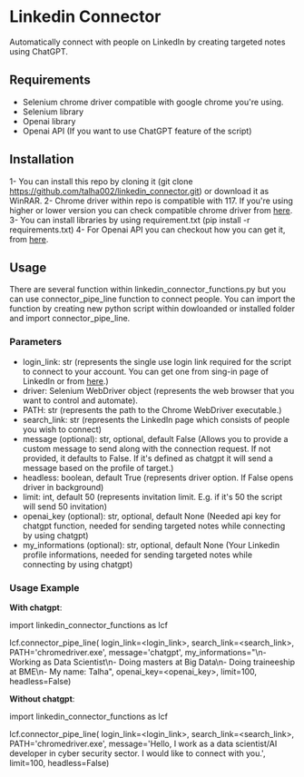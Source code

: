 # Linkedin Connector

Automatically connect with people on LinkedIn by creating targeted notes using ChatGPT.

## Requirements
- Selenium chrome driver compatible with google chrome you're using.
- Selenium library
- Openai library
- Openai API (If you want to use ChatGPT feature of the script)

## Installation
1- You can install this repo by cloning it (git clone https://github.com/talha002/linkedin_connector.git) or download it as WinRAR.
2- Chrome driver within repo is compatible with 117. If you're using higher or lower version you can check compatible chrome driver from [here](https://googlechromelabs.github.io/chrome-for-testing/).
3- You can install libraries by using requirement.txt (pip install -r requirements.txt)
4- For Openai API you can checkout how you can get it, from [here](https://www.maisieai.com/help/how-to-get-an-openai-api-key-for-chatgpt).

## Usage

There are several function within linkedin_connector_functions.py but you can use connector_pipe_line function to connect people. You can import the function by creating new python script within dowloanded or installed folder and import connector_pipe_line.

### Parameters
- login_link: str (represents the single use login link required for the script to connect to your account. You can get one from sing-in page of LinkedIn or from [here](https://www.linkedin.com/ssr-login/request-otp-generation).)
- driver: Selenium WebDriver object (represents the web browser that you want to control and automate).
- PATH: str (represents the path to the Chrome WebDriver executable.)
- search_link: str (represents the LinkedIn page which consists of people you wish to connect)
- message (optional): str, optional, default False (Allows you to provide a custom message to send along with the connection request. If not provided, it defaults to False. If it's defined as chatgpt it will send a message based on the profile of target.)
- headless: boolean, default True (represents driver option. If False opens driver in background)
- limit: int, default 50 (represents invitation limit. E.g. if it's 50 the script will send 50 invitation)
- openai_key (optional): str, optional, default None (Needed api key for chatgpt function, needed for sending targeted notes while connecting by using chatgpt)
- my_informations (optional): str, optional, default None (Your Linkedin profile informations, needed for sending targeted notes while connecting by using chatgpt)

### Usage Example

<strong>With chatgpt</strong>:

import linkedin_connector_functions as lcf

lcf.connector_pipe_line(
    login_link=<login_link>,
    search_link=<search_link>, 
    PATH='chromedriver.exe', 
    message='chatgpt', 
    my_informations="\n- Working as Data Scientist\n- Doing masters at Big Data\n- Doing traineeship at BME\n- My name: Talha",
    openai_key=<openai_key>,
    limit=100,
    headless=False)

<strong>Without chatgpt</strong>:

import linkedin_connector_functions as lcf

lcf.connector_pipe_line(
    login_link=<login_link>,
    search_link=<search_link>, 
    PATH='chromedriver.exe', 
    message='Hello, I work as a data scientist/AI developer in cyber security sector. I would like to connect with you.', 
    limit=100,
    headless=False)

